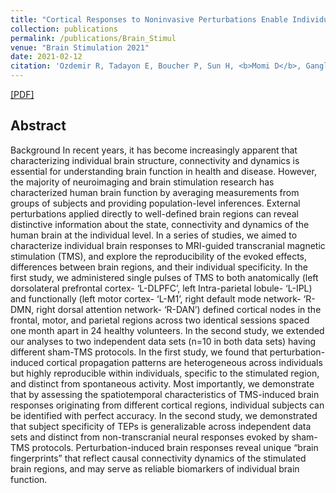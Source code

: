 ```yaml
---
title: "Cortical Responses to Noninvasive Perturbations Enable Individual Brain Fingerprinting"
collection: publications
permalink: /publications/Brain_Stimul
venue: "Brain Stimulation 2021"
date: 2021-02-12
citation: 'Ozdemir R, Tadayon E, Boucher P, Sun H, <b>Momi D</b>, Ganglberger WM, Westover B. Pascual-Leone A, Santarnecchi E, Shafi M. <i>Brain Stimulation 2021</i>.'
---
```

[[PDF]](https://www.sciencedirect.com/science/article/pii/S1935861X21000334)


## Abstract
Background
In recent years, it has become increasingly apparent that characterizing individual brain structure, connectivity and dynamics is essential for understanding brain function in health and disease. However, the majority of neuroimaging and brain stimulation research has characterized human brain function by averaging measurements from groups of subjects and providing population-level inferences. External perturbations applied directly to well-defined brain regions can reveal distinctive information about the state, connectivity and dynamics of the human brain at the individual level. In a series of studies, we aimed to characterize individual brain responses to MRI-guided transcranial magnetic stimulation (TMS), and explore the reproducibility of the evoked effects, differences between brain regions, and their individual specificity. In the first study, we administered single pulses of TMS to both anatomically (left dorsolateral prefrontal cortex- ‘L-DLPFC’, left Intra-parietal lobule- ‘L-IPL) and functionally (left motor cortex- ‘L-M1’, right default mode network- ‘R-DMN, right dorsal attention network- ‘R-DAN’) defined cortical nodes in the frontal, motor, and parietal regions across two identical sessions spaced one month apart in 24 healthy volunteers. In the second study, we extended our analyses to two independent data sets (n=10 in both data sets) having different sham-TMS protocols. In the first study, we found that perturbation-induced cortical propagation patterns are heterogeneous across individuals but highly reproducible within individuals, specific to the stimulated region, and distinct from spontaneous activity. Most importantly, we demonstrate that by assessing the spatiotemporal characteristics of TMS-induced brain responses originating from different cortical regions, individual subjects can be identified with perfect accuracy. In the second study, we demonstrated that subject specificity of TEPs is generalizable across independent data sets and distinct from non-transcranial neural responses evoked by sham-TMS protocols. Perturbation-induced brain responses reveal unique “brain fingerprints” that reflect causal connectivity dynamics of the stimulated brain regions, and may serve as reliable biomarkers of individual brain function.

